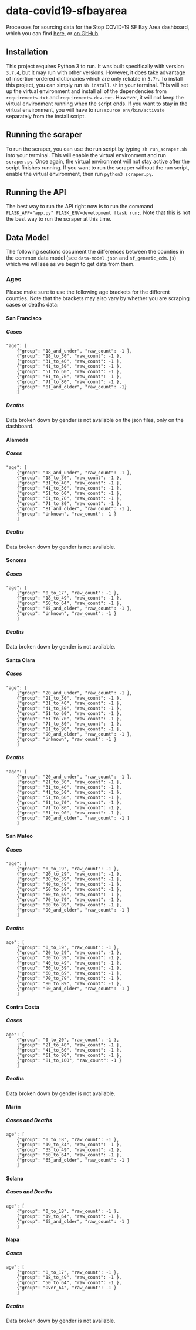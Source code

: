 # data-covid19-sfbayarea
Processes for sourcing data for the Stop COVID-19 SF Bay Area dashboard, which you can find [here](https://stop-covid19-sfbayarea.netlify.com/), or [on GitHub](https://github.com/sfbrigade/stop-covid19-sfbayarea).

## Installation
This project requires Python 3 to run. It was built specifically with version `3.7.4`, but it may run with other versions. However, it does take advantage of insertion-ordered dictionaries which are only reliable in `3.7+`.
To install this project, you can simply run `sh install.sh` in your terminal. This will set up the virtual environment and install all of the dependencies from `requirements.txt` and `requirements-dev.txt`. However, it will not keep the virtual environment running when the script ends. If you want to stay in the virtual environment, you will have to run `source env/bin/activate` separately from the install script.

## Running the scraper
To run the scraper, you can use the run script by typing `sh run_scraper.sh` into your terminal. This will enable the virtual environment and run `scraper.py`. Once again, the virtual environment will not stay active after the script finishes running. If you want to run the scraper without the run script, enable the virtual environment, then run `python3 scraper.py`.

## Running the API
The best way to run the API right now is to run the command `FLASK_APP="app.py" FLASK_ENV=development flask run;`. Note that this is not the best way to run the scraper at this time.

## Data Model
The following sections document the differences between the counties in the common data model (see `data-model.json` and `sf_generic_cdm.js`) which we will see as we begin to get data from them.

### Ages

Please make sure to use the following age brackets for the different counties. Note that the brackets may also vary by whether you are scraping cases or deaths data:


#### San Francisco
##### Cases
	"age": [
    	{"group": "18_and_under", "raw_count": -1 },
        {"group": "18_to_30", "raw_count": -1 },
        {"group": "31_to_40", "raw_count": -1 },
        {"group": "41_to_50", "raw_count": -1 },
        {"group": "51_to_60", "raw_count": -1 },
        {"group": "61_to_70", "raw_count": -1 },
        {"group": "71_to_80", "raw_count": -1 },
        {"group": "81_and_older", "raw_count": -1}
        ]
##### Deaths
Data broken down by gender is not available on the json files, only on the dashboard.


#### Alameda
##### Cases
	"age": [
    	{"group": "18_and_under", "raw_count": -1 },
    	{"group": "18_to_30", "raw_count": -1 },
        {"group": "31_to_40", "raw_count": -1 },
        {"group": "41_to_50", "raw_count": -1 },
        {"group": "51_to_60", "raw_count": -1 },
        {"group": "61_to_70", "raw_count": -1 },
        {"group": "71_to_80", "raw_count": -1 },
        {"group": "81_and_older", "raw_count": -1 },
        {"group": "Unknown", "raw_count": -1 }
        ]
##### Deaths
Data broken down by gender is not available.


#### Sonoma
##### Cases
	"age": [
		{"group": "0_to_17", "raw_count": -1 },
    	{"group": "18_to_49", "raw_count": -1 },
        {"group": "50_to_64", "raw_count": -1 },
        {"group": "65_and_older", "raw_count": -1 },
        {"group": "Unknown", "raw_count": -1 }
        ]
##### Deaths
Data broken down by gender is not available.


#### Santa Clara
##### Cases
	"age": [
		{"group": "20_and_under", "raw_count": -1 },
    	{"group": "21_to_30", "raw_count": -1 },
		{"group": "31_to_40", "raw_count": -1 },
        {"group": "41_to_50", "raw_count": -1 },
        {"group": "51_to_60", "raw_count": -1 },
        {"group": "61_to_70", "raw_count": -1 },
        {"group": "71_to_80", "raw_count": -1 },
        {"group": "81_to_90", "raw_count": -1 },
        {"group": "90_and_older", "raw_count": -1 },
        {"group": "Unknown", "raw_count": -1 }
        ]
##### Deaths
	"age": [
		{"group": "20_and_under", "raw_count": -1 },
    	{"group": "21_to_30", "raw_count": -1 },
		{"group": "31_to_40", "raw_count": -1 },
        {"group": "41_to_50", "raw_count": -1 },
        {"group": "51_to_60", "raw_count": -1 },
        {"group": "61_to_70", "raw_count": -1 },
        {"group": "71_to_80", "raw_count": -1 },
        {"group": "81_to_90", "raw_count": -1 },
        {"group": "90_and_older", "raw_count": -1 }
        ]        


#### San Mateo
##### Cases
	"age": [
		{"group": "0_to_19", "raw_count": -1 },
    	{"group": "20_to_29", "raw_count": -1 },
		{"group": "30_to_39", "raw_count": -1 },
        {"group": "40_to_49", "raw_count": -1 },
        {"group": "50_to_59", "raw_count": -1 },
        {"group": "60_to_69", "raw_count": -1 },
        {"group": "70_to_79", "raw_count": -1 },
        {"group": "80_to_89", "raw_count": -1 },
        {"group": "90_and_older", "raw_count": -1 }
        ]  
##### Deaths
	age": [
		{"group": "0_to_19", "raw_count": -1 },
    	{"group": "20_to_29", "raw_count": -1 },
		{"group": "30_to_39", "raw_count": -1 },
        {"group": "40_to_49", "raw_count": -1 },
        {"group": "50_to_59", "raw_count": -1 },
        {"group": "60_to_69", "raw_count": -1 },
        {"group": "70_to_79", "raw_count": -1 },
        {"group": "80_to_89", "raw_count": -1 },
        {"group": "90_and_older", "raw_count": -1 }
        ]  


#### Contra Costa
##### Cases
	age": [
		{"group": "0_to_20", "raw_count": -1 },
    	{"group": "21_to_40", "raw_count": -1 },
		{"group": "41_to_60", "raw_count": -1 },
        {"group": "61_to_80", "raw_count": -1 },
        {"group": "81_to_100", "raw_count": -1 }
    	]
##### Deaths
Data broken down by gender is not available.


#### Marin
##### Cases and Deaths
	age": [
		{"group": "0_to_18", "raw_count": -1 },
    	{"group": "19_to_34", "raw_count": -1 },
		{"group": "35_to_49", "raw_count": -1 },
        {"group": "50_to_64", "raw_count": -1 },
        {"group": "65_and_older", "raw_count": -1 }
    	]



#### Solano
##### Cases and Deaths
	age": [
		{"group": "0_to_18", "raw_count": -1 },
    	{"group": "19_to_64", "raw_count": -1 },
        {"group": "65_and_older", "raw_count": -1 }
		]


#### Napa
##### Cases
	age": [
		{"group": "0_to_17", "raw_count": -1 },
    	{"group": "18_to_49", "raw_count": -1 },
		{"group": "50_to_64", "raw_count": -1 },
        {"group": "Over_64", "raw_count": -1 }
    	]
##### Deaths
Data broken down by gender is not available.
